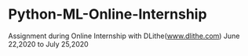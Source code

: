 # Python-ML-Online-Internship
Assignment during Online Internship with DLithe(www.dlithe.com)
June 22,2020 to July 25,2020  
